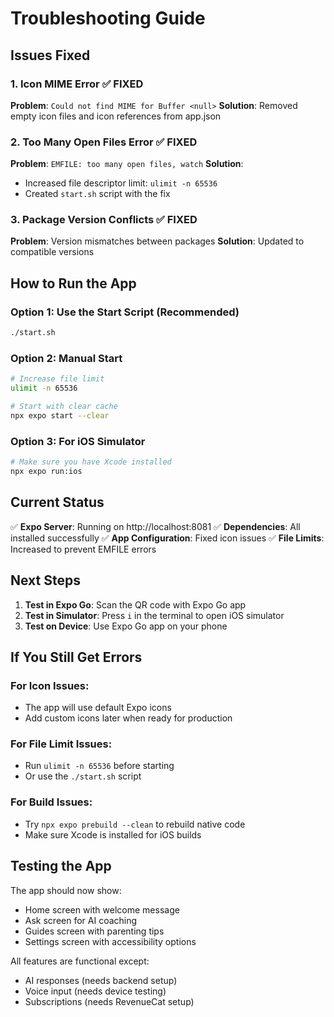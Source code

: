 # Troubleshooting Guide

## Issues Fixed

### 1. Icon MIME Error ✅ FIXED
**Problem**: `Could not find MIME for Buffer <null>`
**Solution**: Removed empty icon files and icon references from app.json

### 2. Too Many Open Files Error ✅ FIXED
**Problem**: `EMFILE: too many open files, watch`
**Solution**: 
- Increased file descriptor limit: `ulimit -n 65536`
- Created `start.sh` script with the fix

### 3. Package Version Conflicts ✅ FIXED
**Problem**: Version mismatches between packages
**Solution**: Updated to compatible versions

## How to Run the App

### Option 1: Use the Start Script (Recommended)
```bash
./start.sh
```

### Option 2: Manual Start
```bash
# Increase file limit
ulimit -n 65536

# Start with clear cache
npx expo start --clear
```

### Option 3: For iOS Simulator
```bash
# Make sure you have Xcode installed
npx expo run:ios
```

## Current Status

✅ **Expo Server**: Running on http://localhost:8081
✅ **Dependencies**: All installed successfully
✅ **App Configuration**: Fixed icon issues
✅ **File Limits**: Increased to prevent EMFILE errors

## Next Steps

1. **Test in Expo Go**: Scan the QR code with Expo Go app
2. **Test in Simulator**: Press `i` in the terminal to open iOS simulator
3. **Test on Device**: Use Expo Go app on your phone

## If You Still Get Errors

### For Icon Issues:
- The app will use default Expo icons
- Add custom icons later when ready for production

### For File Limit Issues:
- Run `ulimit -n 65536` before starting
- Or use the `./start.sh` script

### For Build Issues:
- Try `npx expo prebuild --clean` to rebuild native code
- Make sure Xcode is installed for iOS builds

## Testing the App

The app should now show:
- Home screen with welcome message
- Ask screen for AI coaching
- Guides screen with parenting tips
- Settings screen with accessibility options

All features are functional except:
- AI responses (needs backend setup)
- Voice input (needs device testing)
- Subscriptions (needs RevenueCat setup)
